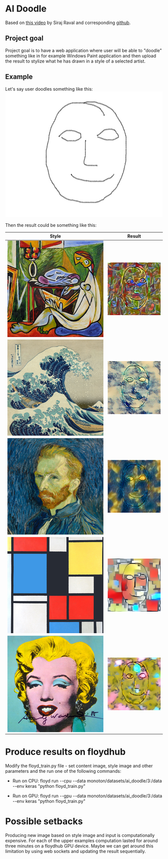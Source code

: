 # AI Doodle

Based on [this video](https://www.youtube.com/watch?v=Oex0eWoU7AQ) by Siraj Raval and
corresponding [github](https://github.com/llSourcell/How-to-Generate-Art-Demo).


## Project goal
Project goal is to have a web application where user will be able to "doodle" something like 
in for example Windows Paint application and then upload the result to stylize what he has drawn
in a style of a selected artist.

## Example

Let's say user doodles something like this:
![Picasso](./data/faca.jpg)

Then the result could be something like this:

Style | Result
------------ | -------------
![Picasso](./data/picasso.jpg) | ![Example](./data/faca/1.png)
![Wave](./data/wave.jpg) | ![Example](./data/faca/2.png)
![van_gough](./data/van_gough.jpg) | ![Example](./data/faca/3.png)
![block](./data/block.jpg) | ![Example](./data/faca/4.png)
![marilyn](./data/marilyn.jpg) | ![Example](./data/faca/5.png)

# Produce results on floydhub

Modify the floyd_train.py file - set content image, style image and other parameters
and the run one of the following commands: 

* Run on CPU: floyd run --cpu --data monoton/datasets/ai_doodle/3:/data --env keras "python floyd_train.py"

* Run on GPU: floyd run --gpu --data monoton/datasets/ai_doodle/3:/data --env keras "python floyd_train.py"

# Possible setbacks

Producing new image based on style image and input is computationally expensive. For each of the 
upper examples computation lasted for around three minutes on a floydhub GPU device. Maybe we can get 
around this limitation by using web sockets and updating the result sequentially.
